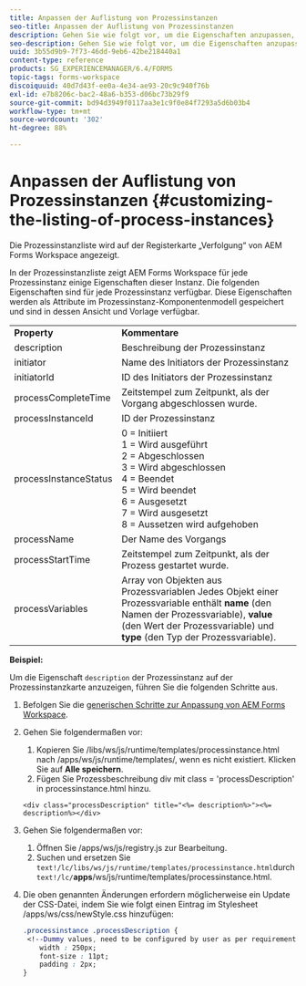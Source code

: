 ```yaml
---
title: Anpassen der Auflistung von Prozessinstanzen
seo-title: Anpassen der Auflistung von Prozessinstanzen
description: Gehen Sie wie folgt vor, um die Eigenschaften anzupassen, die in der Prozessinstanz in AEM Forms Workspace angezeigt werden.
seo-description: Gehen Sie wie folgt vor, um die Eigenschaften anzupassen, die in der Prozessinstanz in AEM Forms Workspace angezeigt werden.
uuid: 3b55d9b9-7f73-46dd-9eb6-42be218440a1
content-type: reference
products: SG_EXPERIENCEMANAGER/6.4/FORMS
topic-tags: forms-workspace
discoiquuid: 40d7d43f-ee0a-4e34-ae93-20c9c940f76b
exl-id: e7b8206c-bac2-48a6-b353-d06bc73b29f9
source-git-commit: bd94d3949f0117aa3e1c9f0e84f7293a5d6b03b4
workflow-type: tm+mt
source-wordcount: '302'
ht-degree: 88%

---
```


# Anpassen der Auflistung von Prozessinstanzen  {#customizing-the-listing-of-process-instances}

Die Prozessinstanzliste wird auf der Registerkarte „Verfolgung“ von AEM Forms Workspace angezeigt.

In der Prozessinstanzliste zeigt AEM Forms Workspace für jede Prozessinstanz einige Eigenschaften dieser Instanz. Die folgenden Eigenschaften sind für jede Prozessinstanz verfügbar. Diese Eigenschaften werden als Attribute im Prozessinstanz-Komponentenmodell gespeichert und sind in dessen Ansicht und Vorlage verfügbar.

<table> 
 <tbody> 
  <tr> 
   <td><strong>Property</strong></td> 
   <td><strong>Kommentare</strong></td> 
  </tr> 
  <tr> 
   <td>description</td> 
   <td>Beschreibung der Prozessinstanz</td> 
  </tr> 
  <tr> 
   <td>initiator</td> 
   <td>Name des Initiators der Prozessinstanz</td> 
  </tr> 
  <tr> 
   <td>initiatorId</td> 
   <td>ID des Initiators der Prozessinstanz</td> 
  </tr> 
  <tr> 
   <td>processCompleteTime</td> 
   <td>Zeitstempel zum Zeitpunkt, als der Vorgang abgeschlossen wurde.</td> 
  </tr> 
  <tr> 
   <td>processInstanceId</td> 
   <td>ID der Prozessinstanz</td> 
  </tr> 
  <tr> 
   <td>processInstanceStatus</td> 
   <td>0 = Initiiert<br />1 = Wird ausgeführt<br /> 2 = Abgeschlossen<br /> 3 = Wird abgeschlossen<br />4 = Beendet<br /> 5 = Wird beendet<br /> 6 = Ausgesetzt<br /> 7 = Wird ausgesetzt<br /> 8 = Aussetzen wird aufgehoben</td> 
  </tr> 
  <tr> 
   <td>processName</td> 
   <td>Der Name des Vorgangs</td> 
  </tr> 
  <tr> 
   <td>processStartTime</td> 
   <td>Zeitstempel zum Zeitpunkt, als der Prozess gestartet wurde.</td> 
  </tr> 
  <tr> 
   <td>processVariables</td> 
   <td>Array von Objekten aus Prozessvariablen Jedes Objekt einer Prozessvariable enthält <strong>name</strong> (den Namen der Prozessvariable), <strong>value</strong> (den Wert der Prozessvariable) und <strong>type</strong> (den Typ der Prozessvariable).</td> 
  </tr> 
 </tbody> 
</table>

**Beispiel:**

Um die Eigenschaft `description` der Prozessinstanz auf der Prozessinstanzkarte anzuzeigen, führen Sie die folgenden Schritte aus.

1. Befolgen Sie die [generischen Schritte zur Anpassung von AEM Forms Workspace](/help/forms/using/generic-steps-html-workspace-customization.md).
1. Gehen Sie folgendermaßen vor:

   1. Kopieren Sie /libs/ws/js/runtime/templates/processinstance.html nach /apps/ws/js/runtime/templates/, wenn es nicht existiert. Klicken Sie auf **Alle speichern**.
   1. Fügen Sie Prozessbeschreibung div mit class = &#39;processDescription&#39; in processinstance.html hinzu.

   ```
   <div class="processDescription" title="<%= description%>"><%= description%></div>
   ```

1. Gehen Sie folgendermaßen vor:

   1. Öffnen Sie /apps/ws/js/registry.js zur Bearbeitung.
   1. Suchen und ersetzen Sie `text!/lc/libs/ws/js/runtime/templates/processinstance.html`durch `text!/lc/`**apps**/ws/js/runtime/templates/processinstance.html.

1. Die oben genannten Änderungen erfordern möglicherweise ein Update der CSS-Datei, indem Sie wie folgt einen Eintrag im Stylesheet /apps/ws/css/newStyle.css hinzufügen:

   ```css
   .processinstance .processDescription {
    <!--Dummy values, need to be configured by user as per requirement as well as user can add or delete any property depending upon requirement-->
       width : 250px;
       font-size : 11pt;
       padding : 2px;
   }
   ```
